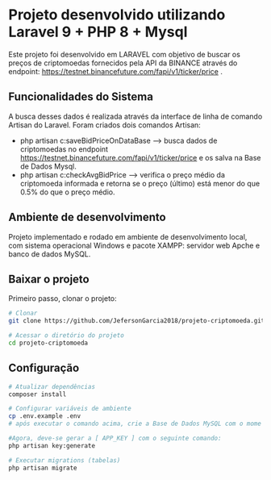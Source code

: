 # Projeto desenvolvido utilizando Laravel 9 + PHP 8 + Mysql

Este projeto foi desenvolvido em LARAVEL com objetivo de buscar os preços de criptomoedas fornecidos pela API da BINANCE através do endpoint: https://testnet.binancefuture.com/fapi/v1/ticker/price .
## Funcionalidades do Sistema
A busca desses dados é realizada através da interface de linha de comando Artisan do Laravel.
Foram criados dois comandos Artisan:
- php artisan c:saveBidPriceOnDataBase --> busca dados de criptomoedas no endpoint https://testnet.binancefuture.com/fapi/v1/ticker/price e os salva na Base de Dados Mysql.
- php artisan c:checkAvgBidPrice --> verifica o preço médio da criptomoeda informada e retorna se o preço (último) está menor do que 0.5% do que o preço médio.

## Ambiente de desenvolvimento
Projeto implementado e rodado em ambiente de desenvolvimento local, com sistema operacional Windows e pacote XAMPP: servidor web Apche e banco de dados MySQL.

## Baixar o projeto
Primeiro passo, clonar o projeto:
``` bash
# Clonar
git clone https://github.com/JefersonGarcia2018/projeto-criptomoeda.git

# Acessar o diretório do projeto
cd projeto-criptomoeda
```

## Configuração
``` bash
# Atualizar dependências
composer install

# Configurar variáveis de ambiente
cp .env.example .env
# após executar o comando acima, crie a Base de Dados MySQL com o mome que você preferir, e atribua este nome a váriável BD_DATABASE que está contida no arquivo .env

#Agora, deve-se gerar a [ APP_KEY ] com o seguinte comando:
php artisan key:generate

# Executar migrations (tabelas)
php artisan migrate
```
